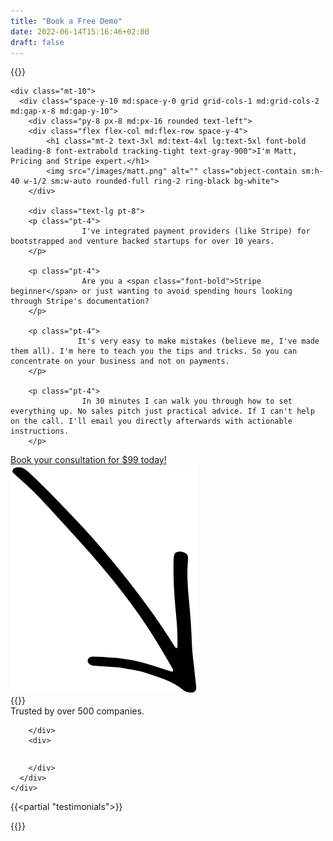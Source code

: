 ```yaml
---
title: "Book a Free Demo"
date: 2022-06-14T15:16:46+02:00
draft: false
---
```


{{<rawhtml>}}
    <div class="py-12 bg-gray-100">
        <div class="max-w-7xl mx-auto px-4 sm:px-6 lg:px-8 text-center">
            

    <div class="mt-10">
      <div class="space-y-10 md:space-y-0 grid grid-cols-1 md:grid-cols-2 md:gap-x-8 md:gap-y-10">
        <div class="py-8 px-8 md:px-16 rounded text-left">
        <div class="flex flex-col md:flex-row space-y-4">
            <h1 class="mt-2 text-3xl md:text-4xl lg:text-5xl font-bold leading-8 font-extrabold tracking-tight text-gray-900">I'm Matt, Pricing and Stripe expert.</h1>
            <img src="/images/matt.png" alt="" class="object-contain sm:h-40 w-1/2 sm:w-auto rounded-full ring-2 ring-black bg-white">
        </div>

        <div class="text-lg pt-8">
        <p class="pt-4">
                    I've integrated payment providers (like Stripe) for bootstrapped and venture backed startups for over 10 years.
        </p>

        <p class="pt-4">
                    Are you a <span class="font-bold">Stripe beginner</span> or just wanting to avoid spending hours looking through Stripe's documentation?
        </p>

        <p class="pt-4">
                   It's very easy to make mistakes (believe me, I've made them all). I'm here to teach you the tips and tricks. So you can concentrate on your business and not on payments.
        </p>        

        <p class="pt-4">
                    In 30 minutes I can walk you through how to set everything up. No sales pitch just practical advice. If I can't help on the call. I'll email you directly afterwards with actionable instructions.
        </p>
        
<div class="pt-8">
            <div class="flex">
            <a href="https://app.cal.com/pricewell/consult-30/" class="underline">Book your consultation for <span class="font-bold">$99</span> today!</a>
            <img src="/images/arrow.png" alt="" class="w-8 m-auto pt-4 flip relative bottom-4 hidden md:visible"/>
            </div>
            <div class="pt-4 flex items-center">
            {{<partial "testimonial-avatars">}}
            </div>
            <div>
            Trusted by over 500 companies.
            </div>
            </div>
        </div>


        </div>
        <div> 
<!-- Cal inline embed code begins -->
<div style="width:100%;height:100%;overflow:scroll" id="my-cal-inline"></div>
<script type="text/javascript">
  (function (C, A, L) { let p = function (a, ar) { a.q.push(ar); }; let d = C.document; C.Cal = C.Cal || function () { let cal = C.Cal; let ar = arguments; if (!cal.loaded) { cal.ns = {}; cal.q = cal.q || []; d.head.appendChild(d.createElement("script")).src = A; cal.loaded = true; } if (ar[0] === L) { const api = function () { p(api, arguments); }; const namespace = ar[1]; api.q = api.q || []; if(typeof namespace === "string"){cal.ns[namespace] = cal.ns[namespace] || api;p(cal.ns[namespace], ar);p(cal, ["initNamespace", namespace]);} else p(cal, ar); return;} p(cal, ar); }; })(window, "https://app.cal.com/embed/embed.js", "init");
Cal("init", "consult-30", {origin:"https://cal.com"});

  Cal.ns["consult-30"]("inline", {
    elementOrSelector:"#my-cal-inline",
    config: {"layout":"month_view"},
    calLink: "pricewell/consult-30",
  });

  Cal.ns["consult-30"]("ui", {"styles":{"branding":{"brandColor":"#000000"}},"hideEventTypeDetails":false,"layout":"month_view"});
  </script>
  <!-- Cal inline embed code ends -->
        </div>
      </div>
    </div>
  </div>
</div>

{{<partial "testimonials">}}

{{</rawhtml>}}